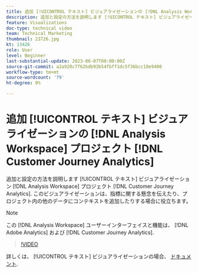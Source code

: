 ```yaml
---
title: 追加 [!UICONTROL テキスト] ビジュアライゼーションの [!DNL Analysis Workspace] プロジェクト
description: 追加と設定の方法を説明します [!UICONTROL テキスト] ビジュアライゼーション [!DNL Analysis Workspace] プロジェクト [!DNL Customer Journey Analytics].
feature: Visualizations
doc-type: technical video
team: Technical Marketing
thumbnail: 23726.jpg
kt: 13426
role: User
level: Beginner
last-substantial-update: 2023-06-07T00:00:00Z
source-git-commit: a2a920c7762bdb93b54fbff1dc5f36bcc10e9400
workflow-type: tm+mt
source-wordcount: '79'
ht-degree: 0%

---
```


# 追加 [!UICONTROL テキスト] ビジュアライゼーションの [!DNL Analysis Workspace] プロジェクト [!DNL Customer Journey Analytics]

追加と設定の方法を説明します [!UICONTROL テキスト] ビジュアライゼーション [!DNL Analysis Workspace] プロジェクト [!DNL Customer Journey Analytics]. このビジュアライゼーションは、指標に関する懸念を伝えたり、プロジェクト内の他のデータにコンテキストを追加したりする場合に役立ちます。

>[!NOTE]
>
>この [!DNL Analysis Workspace] ユーザーインターフェイスと機能は、 [!DNL Adobe Analytics] および [!DNL Customer Journey Analytics].

>[!VIDEO](https://video.tv.adobe.com/v/23726/?quality=12&learn=on)

詳しくは、 [!UICONTROL テキスト] ビジュアライゼーションの場合、 [ドキュメント](https://experienceleague.adobe.com/docs/analytics-platform/using/cja-workspace/visualizations/text.html).
